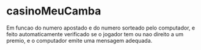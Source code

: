 # casinoMeuCamba
Em funcao do numero apostado e do numero sorteado pelo computador, e feito automaticamente verificado se o jogador tem ou nao direito a um premio, e o computador emite uma mensagem adequada.
